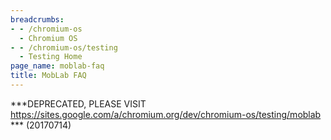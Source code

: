 ```yaml
---
breadcrumbs:
- - /chromium-os
  - Chromium OS
- - /chromium-os/testing
  - Testing Home
page_name: moblab-faq
title: MobLab FAQ
---
```


\*\*\*DEPRECATED, PLEASE VISIT
<https://sites.google.com/a/chromium.org/dev/chromium-os/testing/moblab> \*\*\*
(20170714)